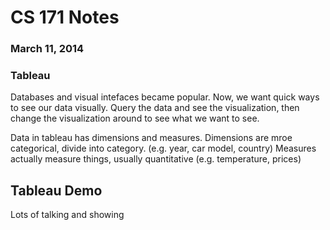 CS 171 Notes
============

### March 11, 2014
### Tableau

Databases and visual intefaces became popular.
Now, we want quick ways to see our data visually.
Query the data and see the visualization, then change the visualization around to see what we want to see.

Data in tableau has dimensions and measures.
Dimensions are mroe categorical, divide into category. (e.g. year, car model, country)
Measures actually measure things, usually quantitative (e.g. temperature, prices)

Tableau Demo
------------

Lots of talking and showing
